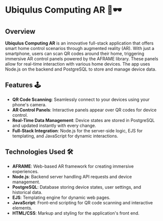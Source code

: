 # Ubiqulus Computing AR 📱🕶️

## Overview
**Ubiqulus Computing AR** is an innovative full-stack application that offers smart home control scenarios through augmented reality (AR). With just a smartphone, users can scan QR codes around their home, triggering immersive AR control panels powered by the AFRAME library. These panels allow for real-time interaction with various home devices. The app uses Node.js on the backend and PostgreSQL to store and manage device data.

## Features 🕹️
- **QR Code Scanning**: Seamlessly connect to your devices using your phone's camera.
- **AR Control Panels**: Interactive panels appear over QR codes for device control.
- **Real-Time Data Management**: Device states are stored in PostgreSQL and updated instantly with every change.
- **Full-Stack Integration**: Node.js for the server-side logic, EJS for templating, and JavaScript for dynamic interactions.

## Technologies Used 🛠️
- **AFRAME**: Web-based AR framework for creating immersive experiences.
- **Node.js**: Backend server handling API requests and device management.
- **PostgreSQL**: Database storing device states, user settings, and historical data.
- **EJS**: Templating engine for dynamic web pages.
- **JavaScript**: Front-end scripting for QR code scanning and interactive elements.
- **HTML/CSS**: Markup and styling for the application's front end.

 


